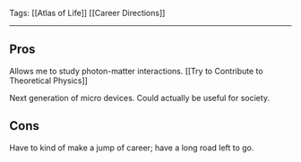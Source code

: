 Tags: [[Atlas of Life]] [[Career Directions]]
___
## Pros
Allows me to study photon-matter interactions. [[Try to Contribute to Theoretical Physics]]

Next generation of micro devices. Could actually be useful for society. 
## Cons
Have to kind of make a jump of career; have a long road left to go. 
